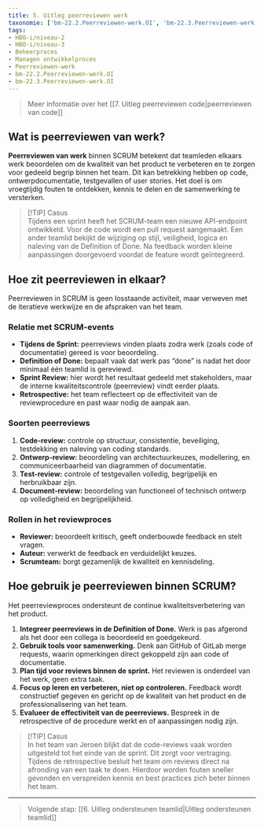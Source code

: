 ```yaml
---
title: 5. Uitleg peerreviewen werk
taxonomie: ['bm-22.2.Peerreviewen-werk.OI', 'bm-22.3.Peerreviewen-werk.OI']
tags:
- HBO-i/niveau-2
- HBO-i/niveau-3
- Beheerproces
- Managen ontwikkelproces
- Peerreviewen-werk
- bm-22.2.Peerreviewen-werk.OI
- bm-22.3.Peerreviewen-werk.OI
---
```

> Meer informatie over het [[7. Uitleg peerreviewen code|peerreviewen van code]]
## Wat is peerreviewen van werk?
**Peerreviewen van werk** binnen SCRUM betekent dat teamleden elkaars werk beoordelen om de kwaliteit van het product te verbeteren en te zorgen voor gedeeld begrip binnen het team. Dit kan betrekking hebben op code, ontwerpdocumentatie, testgevallen of user stories. Het doel is om vroegtijdig fouten te ontdekken, kennis te delen en de samenwerking te versterken.

> [!TIP] Casus  
> Tijdens een sprint heeft het SCRUM-team een nieuwe API-endpoint ontwikkeld. Voor de code wordt een pull request aangemaakt. Een ander teamlid bekijkt de wijziging op stijl, veiligheid, logica en naleving van de Definition of Done. Na feedback worden kleine aanpassingen doorgevoerd voordat de feature wordt geïntegreerd.

## Hoe zit peerreviewen in elkaar?
Peerreviewen in SCRUM is geen losstaande activiteit, maar verweven met de iteratieve werkwijze en de afspraken van het team.

### Relatie met SCRUM-events
- **Tijdens de Sprint:** peerreviews vinden plaats zodra werk (zoals code of documentatie) gereed is voor beoordeling.
- **Definition of Done:** bepaalt vaak dat werk pas “done” is nadat het door minimaal één teamlid is gereviewd.
- **Sprint Review:** hier wordt het resultaat gedeeld met stakeholders, maar de interne kwaliteitscontrole (peerreview) vindt eerder plaats.
- **Retrospective:** het team reflecteert op de effectiviteit van de reviewprocedure en past waar nodig de aanpak aan.
### Soorten peerreviews

1. **Code-review:** controle op structuur, consistentie, beveiliging, testdekking en naleving van coding standards.
2. **Ontwerp-review:** beoordeling van architectuurkeuzes, modellering, en communiceerbaarheid van diagrammen of documentatie.
3. **Test-review:** controle of testgevallen volledig, begrijpelijk en herbruikbaar zijn.
4. **Document-review:** beoordeling van functioneel of technisch ontwerp op volledigheid en begrijpelijkheid.
### Rollen in het reviewproces
- **Reviewer:** beoordeelt kritisch, geeft onderbouwde feedback en stelt vragen.
- **Auteur:** verwerkt de feedback en verduidelijkt keuzes.
- **Scrumteam:** borgt gezamenlijk de kwaliteit en kennisdeling.

## Hoe gebruik je peerreviewen binnen SCRUM?
Het peerreviewproces ondersteunt de continue kwaliteitsverbetering van het product.

1. **Integreer peerreviews in de Definition of Done.** Werk is pas afgerond als het door een collega is beoordeeld en goedgekeurd.
2. **Gebruik tools voor samenwerking.** Denk aan GitHub of GitLab merge requests, waarin opmerkingen direct gekoppeld zijn aan code of documentatie.
3. **Plan tijd voor reviews binnen de sprint.** Het reviewen is onderdeel van het werk, geen extra taak.
4. **Focus op leren en verbeteren, niet op controleren.** Feedback wordt constructief gegeven en gericht op de kwaliteit van het product en de professionalisering van het team.
5. **Evalueer de effectiviteit van de peerreviews.** Bespreek in de retrospective of de procedure werkt en of aanpassingen nodig zijn.

> [!TIP] Casus  
> In het team van Jeroen blijkt dat de code-reviews vaak worden uitgesteld tot het einde van de sprint. Dit zorgt voor vertraging. Tijdens de retrospective besluit het team om reviews direct na afronding van een taak te doen. Hierdoor worden fouten sneller gevonden en verspreiden kennis en best practices zich beter binnen het team.

---

> Volgende stap: [[6. Uitleg ondersteunen teamlid|Uitleg ondersteunen teamlid]]